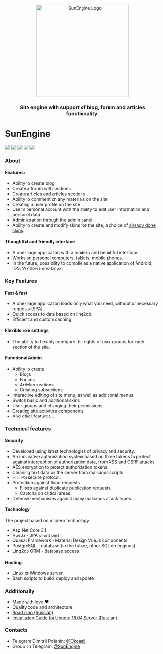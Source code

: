 <p align="center">
<img src="https://github.com/Dmitrij-Polyanin/SunEngine/blob/master/SunEngine.svg" width="300" alt="SunEngine Logo" />
</p>

<h3 align="center">Site engine with support of blog, forum and articles functionality.</h3>

# SunEngine

<a href="#"><img src="https://img.shields.io/static/v1?label=Version&message=v2.0.0-rc.10&color=green"></a>
<a href="https://sunengine.site"><img src="https://img.shields.io/static/v1?label=Site%20(Ru)&message=sunengine.site&color=yellow"></a>
<a href="https://demo.sunengine.site"><img src="https://img.shields.io/static/v1?label=Demo&message=demo.sunengine.site&color=yellow"></a>
<a href="https://t.me/SunEngine"><img src="https://img.shields.io/static/v1?label=Telegram&message=@SunEngine&color=success"></a>
<a href="README.RU.md"><img src="https://img.shields.io/static/v1?label=Readme&message=Russian&color=informational"></a>


### About
#### Features:
 - Ability to create blog  
 - Create a forum with sections   
 - Create articles and articles sections  
 - Ability to comment on any materials on the site  
 - Creating a user profile on the site  
 - User’s personal account with the ability to edit user information and personal data  
 - Administration through the admin panel  
 - Ability to create and modify skins for the site, a choice of [already done skins](https://github.com/sunengine/SunEngine.Skins).  

#### Thoughtful and friendly interface
 - A one-page application with a modern and beautiful interface.  
 - Works on personal computers, tablets, mobile phones.  
 - In the future, possibility to compile as a native application of Android, iOS, Windows and Linux.  

### Key Features
#### Fast & fast
 - A one-page application loads only what you need, without unnecessary requests (SPA).      
 - Quick access to data based on linq2db.   
 - Efficient and custom caching.  

#### Flexible role settings
 - The ability to flexibly configure the rights of user groups for each section of the site.  

#### Functional Admin
 - Ability to create  
   - Blogs  
   - Forums  
   - Articles sections  
   - Creating subsections  
 - Interactive editing of site menu, as well as additional menus  
 - Switch basic and additional skins  
 - User groups and changing their permissions  
 - Creating site activities components  
 - And other features...  

### Technical features
#### Security
 - Developed using latest technologies of privacy and security.  
 - An innovative authorization system based on three tokens to protect against interception of authorization data, from XSS and CSRF attacks.  
 - AES encryption to protect authorization tokens.  
 - Cleaning text data on the server from malicious scripts.  
 - HTTPS secure protocol.  
 - Protection against flood requests  
   - Filters against duplicate publication requests.  
   - Captcha on critical areas.  
 - Defense mechanisms against many malicious attack types.  

#### Technology
The project based on modern technology.  
 - Asp.Net Core 3.1  
 - VueJs - SPA client part  
 - Quasar Framework - Material Design VueJs components  
 - PostgreSQL - database (in the future, other SQL db engines)  
 - Linq2db ORM - database access  

#### Hosting
 - Linux or Windows server  
 - Bash scripts to build, deploy and update

### Additionally

 - Made with love ❤  
 - Quality code and architecture.  
 - [Road map (Russian)](https://sunengine.site/texts/roadmap).  
 - [Installation Guide for Ubuntu 18.04 Server (Russian)](https://sunengine.site/install/14)  

### Contacts
 - Telegram Dimitrij Polianin: [@Okeanij](https://t.me/Okeanij)    
 - Group on Telegram: [@SunEngine](https://t.me/SunEngine)  
